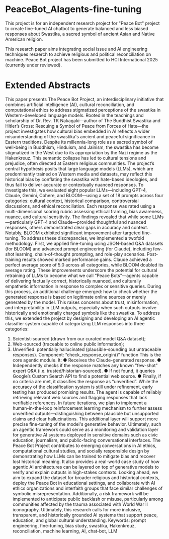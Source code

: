 # PeaceBot_AIagents-fine-tuning
This project is for an independent research project for "Peace Bot" project to create fine-tuned AI chatbot to generate balanced and less biased responses about Swastika, a sacred symbol of ancient Asian and Native American religion.

This research paper aims integrating social issue and AI engineering techniques resaerch to achieve religious and political reconciliation on machine. 
Peace Bot project has been submitted to HCI International 2025 (currently under reviewed).

# Extended Abstracts
This paper presents The Peace Bot Project, an interdisciplinary initiative that combines artificial
intelligence (AI), cultural reconciliation, and computational ethics to address stigmatized perceptions of
the swastika in Western-developed language models. Rooted in the teachings and scholarship of Dr. Rev.
TK Nakagaki—author of The Buddhist Swastika and Hitler’s Cross: Rescuing a Symbol of Peace from
Forces of Hate—the project investigates how cultural bias embedded in AI reflects a wider
misunderstanding of the swastika's ancient and peaceful significance in Eastern traditions.
Despite its millennia-long role as a sacred symbol of well-being in Buddhism, Hinduism, and Jainism, the
swastika has become stigmatized in the West due to its appropriation by the Nazi regime as the
Hakenkreuz. This semantic collapse has led to cultural tensions and prejudice, often directed at Eastern
religious communities. The project’s central hypothesis posits that large language models (LLMs), which
are predominantly trained on Western media and datasets, may reflect this historical bias by conflating the
swastika with hate-based ideologies, and thus fail to deliver accurate or contextually nuanced responses.
To investigate this, we evaluated eight popular LLMs—including GPT-4, Claude, Gemini, Cohere, and
BLOOM—using a set of 18 prompts across four categories: cultural context, historical comparison,
controversial discussions, and ethical reconciliation. Each response was rated using a multi-dimensional
scoring rubric assessing ethical framing, bias awareness, nuance, and cultural sensitivity. The findings
revealed that while some LLMs—particularly GPT-4 and Claude—provided thoughtful and nuanced
responses, others demonstrated clear gaps in accuracy and context. Notably, BLOOM exhibited
significant improvement after targeted fine-tuning.
To address these discrepancies, we implemented a twofold methodology. First, we applied fine-tuning
using JSON-based Q&A datasets (for BLOOM) and advanced prompt engineering (for Claude), including
few-shot learning, chain-of-thought prompting, and role-play scenarios. Post-training results showed
marked performance gains. Claude achieved a perfect average score of 5.0 across all categories, while
BLOOM doubled its average rating. These improvements underscore the potential for cultural retraining
of LLMs to become what we call “Peace Bots”—agents capable of delivering factually correct,
historically nuanced, and culturally empathetic information in response to complex or sensitive queries.
During this process, an additional challenge emerged: how to check whether the generated response is
based on legitimate online sources or merely generated by the model. This raises concerns about trust,
misinformation, and interpretability in LLM outputs, especially when such outputs involve historically
and emotionally charged symbols like the swastika.
To address this, we extended the project by designing and developing an AI agentic classifier system
capable of categorizing LLM responses into three categories:
1. Scientist-sourced (drawn from our curated model Q&A dataset);
2. Web-sourced (traceable to online public information);
3. Unverified: potentially hallucinated (plausible-sounding but untraceable responses).
Component: “check_response_origin()” function
This is the core agentic module. It:
● Receives the Claude-generated response.
● Independently checks if the response matches any known "few-shot" expert Q&A (i.e.
trusted/historian-sourced).
● If not found, it queries Google’s Custom Search API to find a potential web source.
● Finally, if no criteria are met, it classifies the response as “unverified”.
While the accuracy of the classification system is still under refinement, early testing has produced
promising results. The agent is capable of reliably retrieving relevant web sources and flagging responses
that lack verifiable references. In future iterations, we plan to implement a human-in-the-loop
reinforcement learning mechanism to further assess unverified outputs—distinguishing between plausible
but unsupported claims and clear hallucinations. This additional layer will support more precise
fine-tuning of the model's generative behavior. Ultimately, such an agentic framework could serve as a
monitoring and validation layer for generative AI systems deployed in sensitive domains such as civic
education, journalism, and public-facing conversational interfaces.
The Peace Bot Project contributes to emerging conversations in AI ethics, computational cultural studies,
and socially responsible design by demonstrating how LLMs can be trained to mitigate bias and recover
lost historical meaning. It also provides a real-world case study of how agentic AI architectures can be
layered on top of generative models to verify and explain outputs in high-stakes contexts.
Looking ahead, we aim to expand the dataset for broader religious and historical contexts, deploy the
Peace Bot in educational settings, and collaborate with AI ethics organizations and interfaith groups that
face similar challenges of symbolic misrepresentation. Additionally, a risk framework will be
implemented to anticipate public backlash or misuse, particularly among communities affected by the
trauma associated with World War II iconography. Ultimately, this research calls for more inclusive,
transparent, and historically grounded AI systems that support peace, education, and global cultural
understanding.
Keywords:
prompt engineering, fine-tuning, bias study, swastika, Hakenkreuz, reconciliation, machine learning, AI,
chat-bot, LLM
